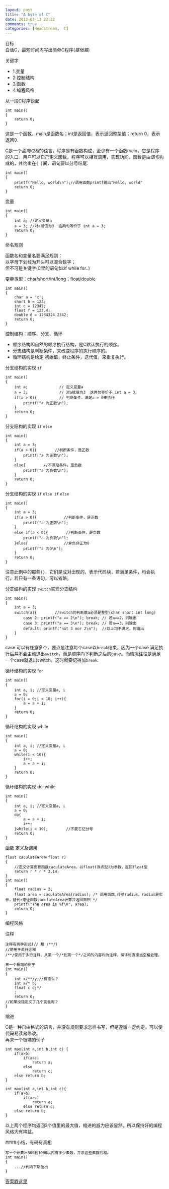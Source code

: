 ```yaml
---
layout: post
title: "A byte of C"
date: 2013-03-13 22:22
comments: true
categories: [Headstream,  C]
---
```

目标    
白话C，最短时间内写出简单C程序(*基础篇*)

关键字

+ 1.变量
+ 2.控制结构
+ 3.函数
+ 4.编程风格

从一段C程序说起

    int main() 
    {
        return 0;
    }

这是一个函数，main是函数名；int是返回值，表示返回整型值；return 0，表示返回0.

C是一个*面向过程*的语言，程序是有函数构成，至少有一个函数main，它是程序的入口。用户可以自己定义函数，程序可以相互调用，实现功能。函数是由*语句*构成的，并约束在`{ }`间，语句要以分号结尾.

    int main() 
    {
        printf("Hello, world\n");//调用函数printf输出"Hello, world"
        return 0;
    }

变量

    int main() 
    {
        int a; //定义变量a
        a = 3; //对a赋值为3  这两句等价于 int a = 3;
        return 0;
    }

命名规则

   函数名和变量名要满足规则：   
	以字母下划线为开头可以混合数字；   
	但不可是关键字(C里的语句如:if while for..)    

变量类型：char/short/int/long；float/double    

    int main() 
    {
        char a = 'x';
        short b = 123;
        int c = 12345;
        float f = 123.4;
        double d = 1234324.2342;
        return 0;
    }

控制结构：顺序、分支、循环

+ 顺序结构即自然的顺序执行结构，是C默认执行的顺序。
+ 分支结构是判断条件，来改变程序的执行顺序的。
+ 循环结构是给定 初始值，终止条件，迭代值，来重复执行。

分支结构的实现 `if` 

    int main() 
    {
        int a;              // 定义变量a
        a = 3;              // 对a赋值为3  这两句等价于 int a = 3;
        if(a > 0){          // 判断条件，满足a > 0来执行
            printf("a 为正数\n");
        }
        return 0;
    } 

分支结构的实现 `if` `else` 

    int main() 
    {
        int a = 3; 
        if(a > 0){        //判断条件，是正数
            printf("a 为正数\n");
        }
        else{        //不满足条件，是负数
            printf("a 为负数\n");
        }
        return 0;
    } 

分支结构的实现 `if` `else if` `else`

    int main() 
    {
        int a = 3; 
        if(a > 0){            //判断条件，是正数
            printf("a 为正数\n");
        }
        else if(a < 0){        //判断条件，是负数
            printf("a 为负数\n");
        }else{                //非负非正为0
            printf("a 为0\n");
        }
        return 0;
    } 

注意此例中的那些`{}`，它们是成对出现的，表示代码块，若满足条件，均会执行。若只有一条语句，可以省略。

分支结构的实现 `switch`实现分支结构

    int main()
    {
        int a = 3;
        switch(a){        //switch的判断数a必须是整型(char short int long)
            case 2: printf("a == 2\n"); break; // 若a==2，则输出
            case 3: printf("a == 3\n"); break; // 若a==3，则输出
            default: printf("not 3 nor 2\n");  //以上均不满足，则输出
        }
    }

case 可以有任意多个，要点是注意每个case以`break`结束，因为一个case 满足执行后并不会主动退出`switch`，而是顺序向下判断之后的case。而情况往往是满足一个case就退出switch，这时就要记得加`break`.

循环结构的实现 for

    int main() 
    {
        int a, i; //定义变量a, i
        a = 0; 
        for(i = 0;i < 10; i++){
            a = a + i;
        }
        return 0;
    } 

循环结构的实现 while 

    int main() 
    {
        int a, i; //定义变量a, i
        a = 0; 
        while(i < 10){
            i++;
            a = a + i;
        }
        return 0;
    } 

循环结构的实现 do-while 

    int main() 
    {
        int a, i; //定义变量a, i
        a = 0; 
        do{
            a = a + i;
            i++;
        }while(i < 10);        //不要忘记分号
        return 0;
    } 

函数 定义及调用

    float caculateArea(float r)
    {
		//定义计算面积函数caculateArea，以float(浮点型)为参数，返回float型
        return r * r * 3.14;
    }
    int main()
    {
        float radius = 2;    
        float area = caculateArea(radius); /* 调用函数,传参radius，radius是实参，替代r来让函数caculateArea计算并返回面积 */
        printf("The area is %f\n", area);
        return 0;
    }
    
编程风格

注释

    注释有两种形式(// 和 /**/)
	//使用于单行注释
	/**/使用于多行注释，从第一个/*到第一个*/之间的内容均为注释，编译时直接当空格处理。

    来一个极端的例子
    int main()
    {
        int x/**/y;//有错么？
        int a/* b;
        float c d;*/ 
        ;
        return 0;
    //如果没错定义了几个变量呢？
    }

缩进

C是一种自由格式的语言，并没有规则要求怎样书写，但是遵循一定约定，可以使代码易读易修改。   
再来一个极端的例子

    int max(int a,int b,int c) {
        if(a>b)
            if(a>c)
                return a;
            else 
                return c;
        else return b;
    }

    int max(int a,int b,int c){
        if(a>b)    
            if(a>c)    
                return a;
            else return c;
        else return b;
    }

以上两个程序均返回3个值里的最大值，缩进的威力应该显然。所以保持好的编程风格大有裨益。

####小结，有码有真相

    写一个计算出500到1000以内有多少素数，并求这些素数的和。
    int main()
    {
        ...//代码下期给出    
    }

[答案戳这里](/archives/learning_c2.markdown)
